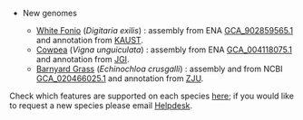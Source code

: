 
- New genomes

    - [White Fonio](/Digitaria_exilis) (_Digitaria exilis_) : assembly from ENA [GCA_902859565.1](https://www.ebi.ac.uk/ena/browser/view/GCA_902859565.1) and annotation from [KAUST](https://www.kaust.edu.sa/en).
    - [Cowpea](/Vigna_unguiculata) (_Vigna unguiculata_) : assembly from ENA [GCA_004118075.1](https://www.ebi.ac.uk/ena/browser/view/GCA_004118075.1) and annotation from [JGI](https://phytozome-next.jgi.doe.gov/cowpeapan/info/Vunguiculata_v1_2). 
    - [Barnyard Grass](/Echinochloa_crusgalli) (_Echinochloa crusgalli_) : assembly and from NCBI [GCA_020466025.1](https://www.ncbi.nlm.nih.gov/assembly/GCA_020466025.1) and annotation from [ZJU](http://ibi.zju.edu.cn/RiceWeedomes/Echinochloa/).


Check which features are supported on each species [here](/species.html); if you would like to request a new species please email [Helpdesk](http://plants.ensembl.org/Help/Contact).


